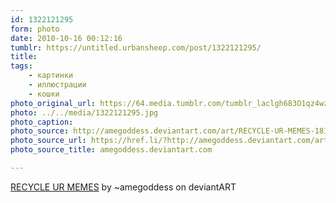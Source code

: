 ```yaml
---
id: 1322121295
form: photo
date: 2010-10-16 00:12:16
tumblr: https://untitled.urbansheep.com/post/1322121295/
title:
tags:
    - картинки
    - иллюстрации
    - кошки
photo_original_url: https://64.media.tumblr.com/tumblr_laclgh683O1qz4wzio1_640.jpg
photo: ../../media/1322121295.jpg
photo_caption:
photo_source: http://amegoddess.deviantart.com/art/RECYCLE-UR-MEMES-181170710?q=&qo=
photo_source_url: https://href.li/?http://amegoddess.deviantart.com/art/RECYCLE-UR-MEMES-181170710?q=&qo=
photo_source_title: amegoddess.deviantart.com

---
```


<p><a href="http://amegoddess.deviantart.com/art/RECYCLE-UR-MEMES-181170710?q=&qo=">RECYCLE UR MEMES</a> by ~amegoddess on deviantART</p>
